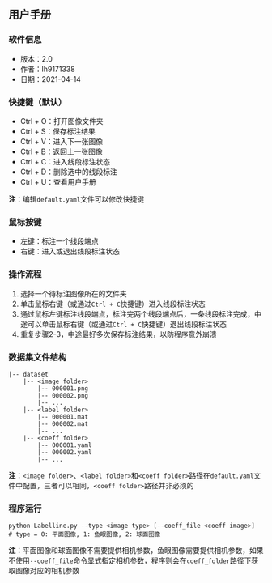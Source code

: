 ## 用户手册

### 软件信息

* 版本：2.0
* 作者：lh9171338
* 日期：2021-04-14

### 快捷键（默认）

* Ctrl + O：打开图像文件夹
* Ctrl + S：保存标注结果
* Ctrl + V：进入下一张图像
* Ctrl + B：返回上一张图像
* Ctrl + C：进入线段标注状态
* Ctrl + D：删除选中的线段标注
* Ctrl + U：查看用户手册

**注**：编辑`default.yaml`文件可以修改快捷键

### 鼠标按键

* 左键：标注一个线段端点
* 右键：进入或退出线段标注状态

### 操作流程

1. 选择一个待标注图像所在的文件夹
2. 单击鼠标右键（或通过`Ctrl + C`快捷键）进入线段标注状态
3. 通过鼠标左键标注线段端点，标注完两个线段端点后，一条线段标注完成，中途可以单击鼠标右键（或通过`Ctrl + C`快捷键）退出线段标注状态
4. 重复步骤2-3，中途最好多次保存标注结果，以防程序意外崩溃

### 数据集文件结构

    |-- dataset   
        |-- <image folder>
            |-- 000001.png  
            |-- 000002.png  
            |-- ...  
        |-- <label folder>  
            |-- 000001.mat  
            |-- 000002.mat  
            |-- ...  
        |-- <coeff folder>
            |-- 000001.yaml
            |-- 000002.yaml  
            |-- ...

**注**：`<image folder>`、`<label folder>`和`<coeff folder>`路径在`default.yaml`文件中配置，三者可以相同，`<coeff folder>`路径并非必须的

### 程序运行

```shell
python Labelline.py --type <image type> [--coeff_file <coeff image>]  # type = 0: 平面图像, 1: 鱼眼图像, 2: 球面图像
```
**注**：平面图像和球面图像不需要提供相机参数，鱼眼图像需要提供相机参数，如果不使用`--coeff_file`命令显式指定相机参数，程序则会在`coeff_folder`路径下获取图像对应的相机参数

